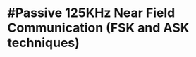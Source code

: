 #Passive 125KHz Near Field Communication (FSK and ASK techniques)
================================================================
